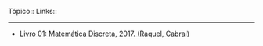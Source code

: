 Tópico::
Links::

---

- [Livro 01: Matemática Discreta, 2017. (Raquel, Cabral)](livro01-Raquel-Cabral.pdf)
